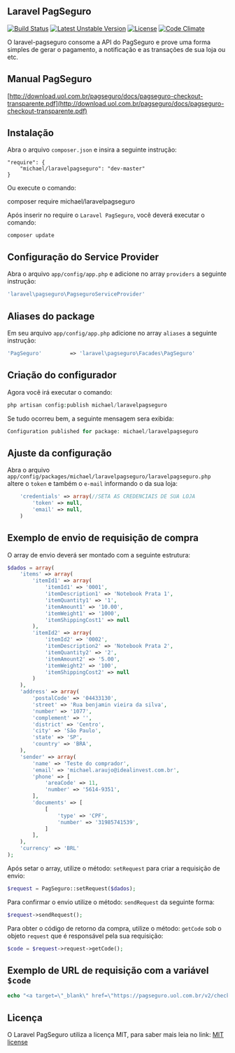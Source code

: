 ## Laravel PagSeguro

[![Build Status](https://travis-ci.org/michaeldouglas/laravel-pagseguro.svg?branch=master)](https://travis-ci.org/michaeldouglas/laravel-pagseguro)
[![Latest Unstable Version](https://poser.pugx.org/leaphly/cart-bundle/v/unstable.svg)](//packagist.org/packages/michael/laravelpagseguro)
[![License](https://poser.pugx.org/leaphly/cart-bundle/license.svg)](https://packagist.org/packages/michael/laravelpagseguro)
[![Code Climate](https://codeclimate.com/github/michaeldouglas/laravel-pagseguro/badges/gpa.svg)](https://codeclimate.com/github/michaeldouglas/laravel-pagseguro)

O laravel-pagseguro consome a API do PagSeguro e prove uma forma 
simples de gerar o pagamento, a notificação e as transações de sua loja ou etc.

## Manual PagSeguro
[http://download.uol.com.br/pagseguro/docs/pagseguro-checkout-transparente.pdf](http://download.uol.com.br/pagseguro/docs/pagseguro-checkout-transparente.pdf)

## Instalação

Abra o arquivo `composer.json` e insira a seguinte instrução:

    "require": {
        "michael/laravelpagseguro": "dev-master"
    }

Ou execute o comando:

composer require michael/laravelpagseguro

Após inserir no require o `Laravel PagSeguro`, você deverá executar o comando:

    composer update

## Configuração do Service Provider

Abra o arquivo `app/config/app.php` e adicione no array `providers` a seguinte instrução:

```php
'laravel\pagseguro\PagseguroServiceProvider'
```

## Aliases do package

Em seu arquivo `app/config/app.php` adicione no array `aliases` a seguinte instrução:

```php
'PagSeguro'         => 'laravel\pagseguro\Facades\PagSeguro'
```

## Criação do configurador

Agora você irá executar o comando:

```php
php artisan config:publish michael/laravelpagseguro
```

Se tudo ocorreu bem, a seguinte mensagem sera exibida:

```php
Configuration published for package: michael/laravelpagseguro
```

## Ajuste da configuração

Abra o arquivo `app/config/packages/michael/laravelpagseguro/laravelpagseguro.php` altere o `token` e também o `e-mail` informando o da sua loja:

```php
    'credentials' => array(//SETA AS CREDENCIAIS DE SUA LOJA
        'token' => null,
        'email' => null,
    )
```

## Exemplo de envio de requisição de compra

O array de envio deverá ser montado com a seguinte estrutura:

```php
$dados = array(
    'items' => array(
        'itemId1' => array(
            'itemId1' => '0001',
            'itemDescription1' => 'Notebook Prata 1',
            'itemQuantity1' => '1',
            'itemAmount1' => '10.00',
            'itemWeight1' => '1000',
            'itemShippingCost1' => null
        ),
        'itemId2' => array(
            'itemId2' => '0002',
            'itemDescription2' => 'Notebook Prata 2',
            'itemQuantity2' => '2',
            'itemAmount2' => '5.00',
            'itemWeight2' => '100',
            'itemShippingCost2' => null
        )
    ),
    'address' => array(
        'postalCode' => '04433130',
        'street' => 'Rua benjamin vieira da silva',
        'number' => '1077',
        'complement' => '',
        'district' => 'Centro',
        'city' => 'São Paulo',
        'state' => 'SP',
        'country' => 'BRA',
    ),
    'sender' => array(
        'name' => 'Teste do comprador',
        'email' => 'michael.araujo@idealinvest.com.br',
        'phone' => [
            'areaCode' => 11,
            'number' => '5614-9351',
        ],
        'documents' => [
            [
                'type' => 'CPF',
                'number' => '31985741539',
            ]
        ],
    ),
    'currency' => 'BRL'
);
```

Após setar o array, utilize o método: `setRequest` para criar a requisição de envio:

```php
$request = PagSeguro::setRequest($dados);
```

Para confirmar o envio utilize o método: `sendRequest` da seguinte forma:

```php
$request->sendRequest();
```

Para obter o código de retorno da compra, utilize o método: `getCode` sob o objeto `request` que é responsável pela sua requisição:
 
```php
$code = $request->request->getCode();
```

## Exemplo de URL de requisição com a variável `$code`

```php
echo "<a target=\"_blank\" href=\"https://pagseguro.uol.com.br/v2/checkout/payment.html?code=$code\"> Pagamento </a>"; 
```

## Licença

O Laravel PagSeguro utiliza a licença MIT, para saber mais leia no link: [MIT license](http://opensource.org/licenses/MIT)